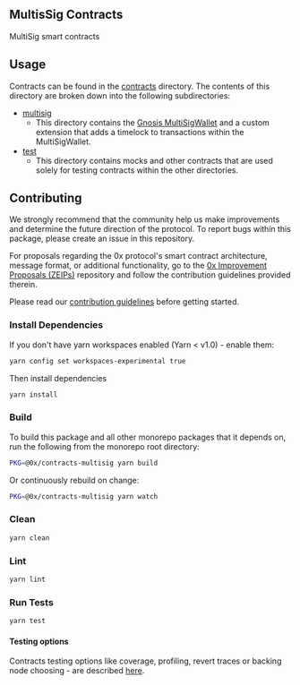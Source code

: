 ## MultisSig Contracts

MultiSig smart contracts

## Usage

Contracts can be found in the [contracts](./contracts) directory. The contents of this directory are broken down into the following subdirectories:

*   [multisig](./contracts/multisig)
    *   This directory contains the [Gnosis MultiSigWallet](https://github.com/gnosis/MultiSigWallet) and a custom extension that adds a timelock to transactions within the MultiSigWallet.
*   [test](./contracts/test)
    *   This directory contains mocks and other contracts that are used solely for testing contracts within the other directories.

## Contributing

We strongly recommend that the community help us make improvements and determine the future direction of the protocol. To report bugs within this package, please create an issue in this repository.

For proposals regarding the 0x protocol's smart contract architecture, message format, or additional functionality, go to the [0x Improvement Proposals (ZEIPs)](https://github.com/0xProject/ZEIPs) repository and follow the contribution guidelines provided therein.

Please read our [contribution guidelines](../../CONTRIBUTING.md) before getting started.

### Install Dependencies

If you don't have yarn workspaces enabled (Yarn < v1.0) - enable them:

```bash
yarn config set workspaces-experimental true
```

Then install dependencies

```bash
yarn install
```

### Build

To build this package and all other monorepo packages that it depends on, run the following from the monorepo root directory:

```bash
PKG=@0x/contracts-multisig yarn build
```

Or continuously rebuild on change:

```bash
PKG=@0x/contracts-multisig yarn watch
```

### Clean

```bash
yarn clean
```

### Lint

```bash
yarn lint
```

### Run Tests

```bash
yarn test
```

#### Testing options

Contracts testing options like coverage, profiling, revert traces or backing node choosing - are described [here](../TESTING.md).
